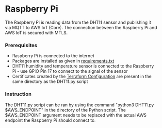 # Raspberry Pi 

The Raspberry Pi is reading data from the DHT11 sensor and publishing it via MQTT to AWS IoT (Core). The connection between the Raspberry Pi and AWS IoT is secured with MTLS.

### Prerequisites
* Raspberry Pi is connected to the internet
* Packages are installed as given in [requirements.txt](./requirements.txt)
* DHT11 humidity and temperature sensor is connected to the Raspberry Pi - use GPIO Pin 17 to connect to the signal of the sensor
* Certificates created by the [Terraform Configuration](../terraform/main.tf) are present in the same directory as the DHT11.py script

### Instruction
The DHT11.py script can be ran by using the command "python3 DHT11.py $AWS_ENDPOINT" in the directory of the Python script. 
The $AWS_ENDPOINT argument needs to be replaced with the actual AWS endpoint the Raspberry Pi should connect to.

